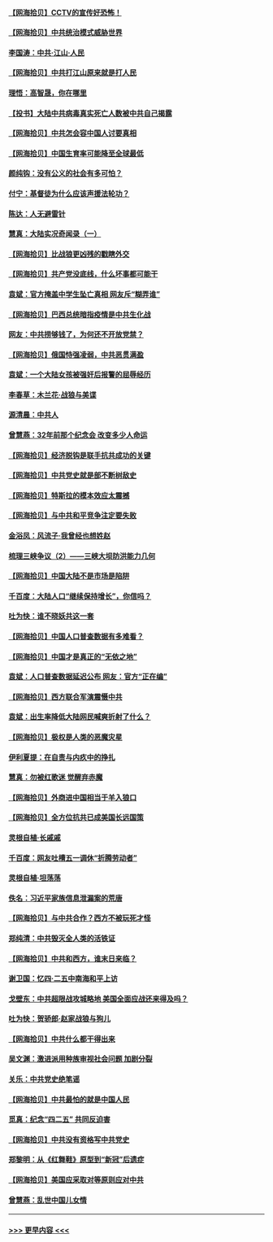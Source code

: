 #### [【网海拾贝】CCTV的宣传好恐怖！](../pages/nsc993/n12959984.md?t=05201652) 
#### [【网海拾贝】中共统治模式威胁世界](../pages/nsc993/n12957622.md?t=05201652) 
#### [李国涛：中共‧江山‧人民](../pages/nsc993/n12957502.md?t=05201652) 
#### [【网海拾贝】中共打江山原来就是打人民](../pages/nsc993/n12954345.md?t=05201652) 
#### [理悟：高智晟，你在哪里](../pages/nsc993/n12953115.md?t=05201652) 
#### [【投书】大陆中共病毒真实死亡人数被中共自己揭露](../pages/nsc993/n12953050.md?t=05201652) 
#### [【网海拾贝】中共怎会容中国人讨要真相](../pages/nsc993/n12952161.md?t=05201652) 
#### [【网海拾贝】中国生育率可能降至全球最低](../pages/nsc993/n12948793.md?t=05201652) 
#### [颜纯钩：没有公义的社会有多可怕？](../pages/nsc993/n12947626.md?t=05201652) 
#### [付宁：基督徒为什么应该声援法轮功？](../pages/nsc993/n12947233.md?t=05201652) 
#### [陈达：人无避雷针](../pages/nsc993/n12947098.md?t=05201652) 
#### [慧真：大陆实况奇闻录（一）](../pages/nsc993/n12945811.md?t=05201652) 
#### [【网海拾贝】比战狼更凶残的戳瞎外交](../pages/nsc993/n12945717.md?t=05201652) 
#### [【网海拾贝】共产党没底线，什么坏事都可能干](../pages/nsc993/n12942090.md?t=05201652) 
#### [袁斌：官方掩盖中学生坠亡真相 网友斥“糊弄谁”](../pages/nsc993/n12942029.md?t=05201652) 
#### [【网海拾贝】巴西总统暗指疫情是中共生化战](../pages/nsc993/n12938999.md?t=05201652) 
#### [网友：中共捞够钱了，为何还不开放党禁？](../pages/nsc993/n12938952.md?t=05201652) 
#### [【网海拾贝】俄国恃强凌弱，中共恶贯满盈](../pages/nsc993/n12936626.md?t=05201652) 
#### [袁斌：一个大陆女孩被强奸后报警的屈辱经历](../pages/nsc993/n12936547.md?t=05201652) 
#### [李春草：木兰花·战狼与美谍](../pages/nsc993/n12935995.md?t=05201652) 
#### [源清晨：中共人](../pages/nsc993/n12935589.md?t=05201652) 
#### [曾慧燕：32年前那个纪念会 改变多少人命运](../pages/nsc993/n12934233.md?t=05201652) 
#### [【网海拾贝】经济脱钩是联手抗共成功的关键](../pages/nsc993/n12934176.md?t=05201652) 
#### [【网海拾贝】中共党史就是部不断树敌史](../pages/nsc993/n12932844.md?t=05201652) 
#### [【网海拾贝】特斯拉的模本效应太震撼](../pages/nsc993/n12925626.md?t=05201652) 
#### [【网海拾贝】与中共和平竞争注定要失败](../pages/nsc993/n12923326.md?t=05201652) 
#### [金浴凤：风流子‧我曾经也想姓赵](../pages/nsc993/n12920911.md?t=05201652) 
#### [梳理三峡争议（2）——三峡大坝防洪能力几何](../pages/nsc993/n12920173.md?t=05201652) 
#### [【网海拾贝】中国大陆不是市场是陷阱](../pages/nsc993/n12920143.md?t=05201652) 
#### [千百度：大陆人口“继续保持增长”，你信吗？](../pages/nsc993/n12918946.md?t=05201652) 
#### [吐为快：谁不晓妖共这一套](../pages/nsc993/n12918941.md?t=05201652) 
#### [【网海拾贝】中国人口普查数据有多难看？](../pages/nsc993/n12917822.md?t=05201652) 
#### [【网海拾贝】中国才是真正的“无依之地”](../pages/nsc993/n12915845.md?t=05201652) 
#### [袁斌：人口普查数据延迟公布 网友：官方“正在编”](../pages/nsc993/n12915748.md?t=05201652) 
#### [【网海拾贝】西方联合军演震慑中共](../pages/nsc993/n12913466.md?t=05201652) 
#### [袁斌：出生率降低大陆网民喊爽折射了什么？](../pages/nsc993/n12913365.md?t=05201652) 
#### [【网海拾贝】极权是人类的恶魔灾星](../pages/nsc993/n12910697.md?t=05201652) 
#### [伊利夏提：在自责与内疚中的挣扎](../pages/nsc993/n12910493.md?t=05201652) 
#### [慧真：勿被红歌迷 觉醒弃赤魔](../pages/nsc993/n12910485.md?t=05201652) 
#### [【网海拾贝】外商进中国相当于羊入狼口](../pages/nsc993/n12908274.md?t=05201652) 
#### [【网海拾贝】全方位抗共已成美国长远国策](../pages/nsc993/n12906878.md?t=05201652) 
#### [灵根自植‧长戚戚](../pages/nsc993/n12905585.md?t=05201652) 
#### [千百度：网友吐槽五一调休“折腾劳动者”](../pages/nsc993/n12905934.md?t=05201652) 
#### [灵根自植‧坦荡荡](../pages/nsc993/n12905562.md?t=05201652) 
#### [佚名：习近平家族信息泄漏案的荒唐](../pages/nsc993/n12904705.md?t=05201652) 
#### [【网海拾贝】与中共合作？西方不被玩死才怪](../pages/nsc993/n12903873.md?t=05201652) 
#### [郑纯清：中共毁灭全人类的活铁证](../pages/nsc993/n12903785.md?t=05201652) 
#### [【网海拾贝】中共和西方，谁末日来临？](../pages/nsc993/n12903482.md?t=05201652) 
#### [谢卫国：忆四‧二五中南海和平上访](../pages/nsc993/n12902192.md?t=05201652) 
#### [戈壁东：中共超限战攻城略地 美国全面应战还来得及吗？](../pages/nsc993/n12902297.md?t=05201652) 
#### [吐为快：贺骄郎‧赵家战狼与狗儿](../pages/nsc993/n12902280.md?t=05201652) 
#### [【网海拾贝】中共什么都干得出来](../pages/nsc993/n12897500.md?t=05201652) 
#### [吴文渊：激进派用种族审视社会问题 加剧分裂](../pages/nsc993/n12893881.md?t=05201652) 
#### [关乐：中共党史绝笔谣](../pages/nsc993/n12897270.md?t=05201652) 
#### [【网海拾贝】中共最怕的就是中国人民](../pages/nsc993/n12894705.md?t=05201652) 
#### [觅真：纪念“四二五” 共同反迫害](../pages/nsc993/n12894553.md?t=05201652) 
#### [【网海拾贝】中共没有资格写中共党史](../pages/nsc993/n12892231.md?t=05201652) 
#### [郑黎明：从《红舞鞋》原型到“新冠”后遗症](../pages/nsc993/n12890469.md?t=05201652) 
#### [【网海拾贝】美国应采取对等原则应对中共](../pages/nsc993/n12889176.md?t=05201652) 
#### [曾慧燕：乱世中国儿女情](../pages/nsc993/n12887931.md?t=05201652) 

----
#### [ >>> 更早内容 <<< ](../indexes/nsc993-earlier.md)
